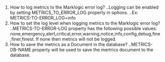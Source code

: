 1. How to log metrics to the Marklogic error log?
..Logging can be enabled by setting METRICS_TO_ERROR_LOG property in options.
..Ex: METRICS-TO-ERROR_LOG=info
1. How to set the log level when logging metrics to the Marklogic error log?
..METRICS-TO-ERROR-LOG property has the following possible values:
none,emergency,alert,critical,error,warning,notice,info,config,debug,fine,finer,finest. 
If none then metrics will not be logged.
1. How to save the metrics as a Document in the database?
..METRICS-DB-NAME property will be used to save the mertrics document to the database.
